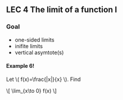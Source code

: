 ## LEC 4 The limit of a function I

### Goal 

 * one-sided limits
 * inifite limits
 * vertical asymtote(s)

#### Example 6! 

Let \\( f(x)=\frac{|x|}{x} \\). Find

\\[
\lim_{x\to 0} f(x)
\\]



